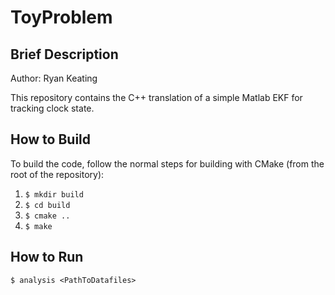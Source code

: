 # ToyProblem
## Brief Description
Author: Ryan Keating

This repository contains the C++ translation of a simple Matlab EKF for tracking clock state.


## How to Build
To build the code, follow the normal steps for building with CMake (from the root of the repository):
1. `$ mkdir build`
2. `$ cd build` 
3. `$ cmake ..`
4. `$ make`

## How to Run
`$ analysis <PathToDatafiles>`